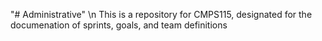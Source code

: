 "# Administrative" \n
This is a repository for CMPS115, designated for the documenation of sprints, goals, and team definitions
